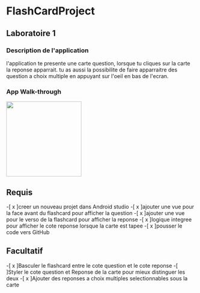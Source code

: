 # FlashCardProject
## Laboratoire 1
### Description de l'application
l'application te presente une carte question, lorsque tu cliques sur la carte la reponse apparrait.
tu as aussi la possibilite de faire apparraitre des question a choix multiple en appuyant sur l'oeil en bas de l'ecran.
### App Walk-through
<img src="![flashcard](https://user-images.githubusercontent.com/50859171/222263127-9cdac7a1-8445-4fd2-b4b8-debd43a5728a.gif)
" width=200><br>
 ## Requis
-[ x ]creer un nouveau projet dans Android studio
-[ x ]ajouter une vue pour la face avant du flashcard pour afficher la question
-[ x ]ajouter une vue pour le verso de la flashcard pour afficher la reponse
-[ x ]logique integree pour afficher le cote reponse lorsque la carte est tapee
-[ x ]pousser le code vers GitHub
## Facultatif
-[ x ]Basculer le flashcard entre le cote question et le cote reponse
-[ ]Styler le cote question et Reponse de la carte pour mieux distinguer les deux
-[ x ]Ajouter des reponses a choix multiples selectionnables sous la carte